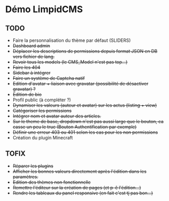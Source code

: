 # Démo LimpidCMS

## TODO
- Faire la personnalisation du thème par défaut (SLIDERS)
- ~~Dashboard admin~~
- ~~Déplacer les descriptions de permissions depuis format JSON en DB vers fichier de lang.~~
- ~~Revoir tous les models (le CMS_Model n'est pas top...)~~
- ~~Faire les 404~~
- ~~Sidebar à intégrer~~
- ~~Faire un système de Captcha natif~~
- ~~Edition d'avatar + liaison avec gravatar (possibilité de désactiver gravatar) ?~~
- ~~Edition de bio~~
- Profil public (à compléter ?)
- ~~Dynamiser les valeurs (auteur et avatar) sur les actus (listing + view)~~
- ~~Catégoriser les permissions~~
- ~~Intégrer nom et avatar auteur des articles.~~
- ~~Sur le theme de base, dropdown n'est pas aussi large que le bouton, ca casse un peu le truc (Bouton Authentification par exemple)~~
- ~~Définir une erreur 403 ou 401 selon les cas pour les non permissions~~
- Création du plugin Minecraft

## TOFIX
- ~~Réparer les plugins~~
- ~~Afficher les bonnes valeurs directement après l'édition dans les paramètres.~~
- ~~Edition des thèmes non fonctionnelle~~
- ~~Remettre l'éditeur sur la création de pages (et p-ê l'édition...)~~
- ~~Rendre les tableaux du panel responsive (en fait c'est tj pas bon...)~~